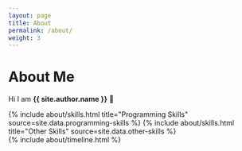 ```yaml
---
layout: page
title: About
permalink: /about/
weight: 3
---
```


# **About Me**

Hi I am **{{ site.author.name }}** :wave:<br>

<div class="row">
{% include about/skills.html title="Programming Skills" source=site.data.programming-skills %}
{% include about/skills.html title="Other Skills" source=site.data.other-skills %}
</div>

<div class="row">
{% include about/timeline.html %}
</div>